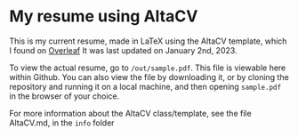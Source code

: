 # My resume using AltaCV

This is my current resume, made in LaTeX using the AltaCV template, which I found on [Overleaf](https://www.overleaf.com/latex/templates/altacv-template/trgqjpwnmtgv)
It was last updated on January 2nd, 2023.

To view the actual resume, go to `/out/sample.pdf`. This file is viewable here within Github. You can also view the file by downloading it, or by cloning the repository and running it on a local machine, and then opening `sample.pdf` in the browser of your choice.


For more information about the AltaCV class/template, see the file AltaCV.md, in the `info` folder
